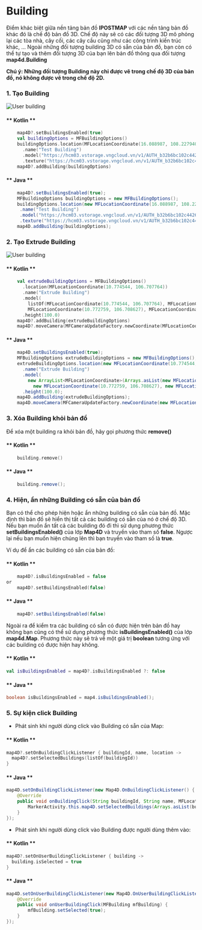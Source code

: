 # Building

Điểm khác biệt giữa nền tảng bản đồ **IPOSTMAP** với các nền tảng bản đồ khác đó là chế độ bản đồ 3D. Chế độ này sẽ có các đối
tượng 3D mô phỏng lại các tòa nhà, cây cối, các cây cầu cũng như các công trình kiến trúc khác, ... Ngoài những đối tượng building
3D có sẵn của bản đồ, bạn còn có thể tự tạo và thêm đối tượng 3D của bạn lên bản đồ thông qua đối tượng **map4d.Building**

**Chú ý: Những đối tượng Building này chỉ được vẽ trong chế độ 3D của bản đồ, nó không được vẽ trong chế độ 2D.**

### 1. Tạo Building

![User building](../../resources/user_building.jpg)
  
<!-- tabs:start -->
#### ** Kotlin **
```kotlin
    map4D?.setBuildingsEnabled(true)
    val buildingOptions = MFBuildingOptions()
    buildingOptions.location(MFLocationCoordinate(16.088987, 108.227940))
      .name("Test Building")
      .model("https://hcm03.vstorage.vngcloud.vn/v1/AUTH_b32b6bc102c44269ab7b55e7820e7116/sdk/models/5db6b4798b4711141457d8a9.obj")
      .texture("https://hcm03.vstorage.vngcloud.vn/v1/AUTH_b32b6bc102c44269ab7b55e7820e7116/sdk/textures/5db6b4798b4711141457d8ab.jpg")
    map4D?.addBuilding(buildingOptions)
```
#### ** Java **
```java
    map4D?.setBuildingsEnabled(true);
    MFBuildingOptions buildingOptions = new MFBuildingOptions();
    buildingOptions.location(new MFLocationCoordinate(16.088987, 108.227940))
     .name("Test Building")
     .model("https://hcm03.vstorage.vngcloud.vn/v1/AUTH_b32b6bc102c44269ab7b55e7820e7116/sdk/models/5db6b4798b4711141457d8a9.obj")
     .texture("https://hcm03.vstorage.vngcloud.vn/v1/AUTH_b32b6bc102c44269ab7b55e7820e7116/sdk/textures/5db6b4798b4711141457d8ab.jpg");
    map4D.addBuilding(buildingOptions);
```
<!-- tabs:end -->

### 2. Tạo Extrude Building

![User building](../../resources/extrude-building.jpg)
  
<!-- tabs:start -->
#### ** Kotlin **
```kotlin
    val extrudeBuildingOptions = MFBuildingOptions()
      .location(MFLocationCoordinate(10.774544, 106.707764))
      .name("Extrude Building")
      .model(
        listOf(MFLocationCoordinate(10.774544, 106.707764), MFLocationCoordinate(10.773766, 106.709001),
        MFLocationCoordinate(10.772759, 106.708627), MFLocationCoordinate( 10.774045, 106.707806)))
      .height(100.0)
    map4D?.addBuilding(extrudeBuildingOptions)
    map4D?.moveCamera(MFCameraUpdateFactory.newCoordinate(MFLocationCoordinate(10.774544, 106.707764)))
```
#### ** Java **
```java
    map4D.setBuildingsEnabled(true);
    MFBuildingOptions extrudeBuildingOptions = new MFBuildingOptions();
    extrudeBuildingOptions.location(new MFLocationCoordinate(10.774544, 106.707764))
      .name("Extrude Building")
      .model(
        new ArrayList<MFLocationCoordinate>(Arrays.asList(new MFLocationCoordinate(10.774544, 106.707764), new MFLocationCoordinate(10.773766, 106.709001),
          new MFLocationCoordinate(10.772759, 106.708627), new MFLocationCoordinate( 10.774045, 106.707806))))
      .height(100.0);
    map4D.addBuilding(extrudeBuildingOptions);
    map4D.moveCamera(MFCameraUpdateFactory.newCoordinate(new MFLocationCoordinate(10.774544, 106.707764)));
```
<!-- tabs:end -->

### 3. Xóa Building khỏi bản đồ

Để xóa một building ra khỏi bản đồ, hãy gọi phương thức **remove()**

<!-- tabs:start -->
#### ** Kotlin **
```kotlin
    building.remove()
```
#### ** Java **
```java
    building.remove();
```
<!-- tabs:end -->

### 4. Hiện, ẩn những Building có sẵn của bản đồ

Bạn có thể cho phép hiện hoặc ẩn những building có sẵn của bản đồ. Mặc định thì bản đồ sẽ hiển thị tất cả các building có
sẵn của nó ở chế độ 3D. Nếu bạn muốn ẩn tất cả các building đó đi thì sử dụng phương thức **setBuildingsEnabled()** của
lớp **Map4D** và truyền vào tham số **false**. Ngược lại nếu bạn muốn hiện chúng lên thì bạn truyền vào tham số là **true**.

Ví dụ để ẩn các building có sẵn của bản đồ:

<!-- tabs:start -->
#### ** Kotlin **
```kotlin
    map4D?.isBuildingsEnabled = false
or
    map4D?.setBuildingsEnabled(false)
```

#### ** Java **
```java
    map4D?.setBuildingsEnabled(false)
```
<!-- tabs:end -->

Ngoài ra để kiểm tra các building có sẵn có được hiện trên bản đồ hay không bạn cũng có thể sử dụng phương thức **isBuildingsEnabled()**
của lớp **map4d.Map**. Phương thức này sẽ trả về một giá trị **boolean** tương ứng với các building có được hiện hay không.

<!-- tabs:start -->
#### ** Kotlin **
```kotlin 
val isBuildingsEnabled = map4D?.isBuildingsEnabled ?: false
```
#### ** Java **
```java 
boolean isBuildingsEnabled = map4.isBuildingsEnabled();
```
<!-- tabs:end -->

### 5. Sự kiện click Building

- Phát sinh khi người dùng click vào Building có sẵn của Map:

<!-- tabs:start -->
#### ** Kotlin **
```kotlin
map4D?.setOnBuildingClickListener { buildingId, name, location ->
  map4D?.setSelectedBuildings(listOf(buildingId))
}
```

#### ** Java **
```java
map4D.setOnBuildingClickListener(new Map4D.OnBuildingClickListener() {
    @Override
    public void onBuildingClick(String buildingId, String name, MFLocationCoordinate location) {
        MarkerActivity.this.map4D.setSelectedBuildings(Arrays.asList(buildingId));
    }
});
```
<!-- tabs:end -->

- Phát sinh khi người dùng click vào Building được người dùng thêm vào:

<!-- tabs:start -->
#### ** Kotlin **
```kotlin
map4D?.setOnUserBuildingClickListener { building ->
  building.isSelected = true
}
```

#### ** Java **
```java
map4D.setOnUserBuildingClickListener(new Map4D.OnUserBuildingClickListener() {
    @Override
    public void onUserBuildingClick(MFBuilding mfBuilding) {
        mfBuilding.setSelected(true);
    }
});
```
<!-- tabs:end -->
